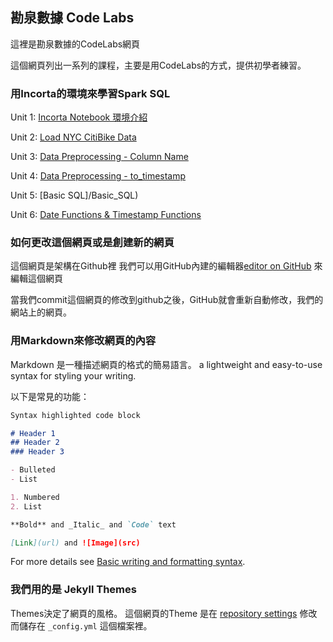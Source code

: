 ## 勘泉數據 Code Labs

這裡是勘泉數據的CodeLabs網頁

這個網頁列出一系列的課程，主要是用CodeLabs的方式，提供初學者練習。


### 用Incorta的環境來學習Spark SQL

Unit 1: [Incorta Notebook 環境介紹](https://www.google.com)

Unit 2: [Load NYC CitiBike Data]()

Unit 3: [Data Preprocessing - Column Name]()

Unit 4: [Data Preprocessing - to_timestamp]()

Unit 5: [Basic SQL]/Basic_SQL)

Unit 6: [Date Functions & Timestamp Functions]()


### 如何更改這個網頁或是創建新的網頁

這個網頁是架構在Github裡
我們可以用GitHub內建的編輯器[editor on GitHub](https://github.com/datawitchingadmin/DataWitching.github.io/edit/gh-pages/index.md) 來編輯這個網頁

當我們commit這個網頁的修改到github之後，GitHub就會重新自動修改，我們的網站上的網頁。

### 用Markdown來修改網頁的內容

Markdown 是一種描述網頁的格式的簡易語言。 a lightweight and easy-to-use syntax for styling your writing. 

以下是常見的功能：

```markdown
Syntax highlighted code block

# Header 1
## Header 2
### Header 3

- Bulleted
- List

1. Numbered
2. List

**Bold** and _Italic_ and `Code` text

[Link](url) and ![Image](src)
```

For more details see [Basic writing and formatting syntax](https://docs.github.com/en/github/writing-on-github/getting-started-with-writing-and-formatting-on-github/basic-writing-and-formatting-syntax).

### 我們用的是 Jekyll Themes

Themes決定了網頁的風格。
這個網頁的Theme 是在 [repository settings](https://github.com/datawitchingadmin/DataWitching.github.io/settings/pages) 修改而儲存在 `_config.yml` 這個檔案裡。


